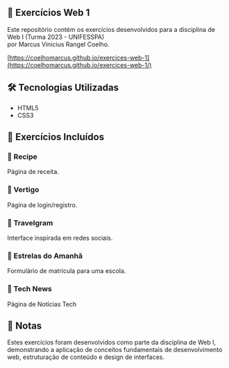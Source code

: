 ## 🚀 Exercícios Web 1

Este repositório contém os exercícios desenvolvidos para a disciplina de Web I (Turma 2023 - UNIFESSPA)<br/>por Marcus Vinicius Rangel Coelho.

[https://coelhomarcus.github.io/exercices-web-1](https://coelhomarcus.github.io/exercices-web-1/)

## 🛠️ Tecnologias Utilizadas

- HTML5
- CSS3

## 📌 Exercícios Incluídos

### 📖 Recipe
Página de receita.

### 🔐 Vertigo
Página de login/registro.

### 📸 Travelgram
Interface inspirada em redes sociais.

### 📝 Estrelas do Amanhã
Formulário de matrícula para uma escola.

### 📰 Tech News
Página de Notícias Tech

## 📝 Notas

Estes exercícios foram desenvolvidos como parte da disciplina de Web I, demonstrando a aplicação de conceitos fundamentais de desenvolvimento web, estruturação de conteúdo e design de interfaces.
